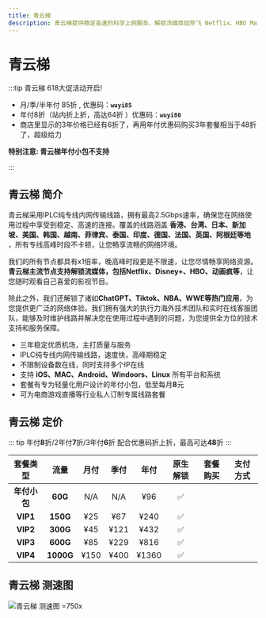 ```yaml
---
title: 青云梯
description: 青云梯提供稳定高速的科学上网服务，解锁流媒体如奈飞 Netflix、HBO Max、Disney+等，支持多平台设备，并且拥有全球多个节点，特别适用于出国服务和流媒体加速。
---
```


# 青云梯

:::tip 青云梯 618大促活动开启!

- 月/季/半年付 85折 , 优惠码：**`wuyi85`**
- 年付8折（站内折上折，高达64折 ）优惠码：**`wuyi80`**
- 商店里显示的3年价格已经有6折了，再用年付优惠码购买3年套餐相当于48折了，超级给力

**特别注意: 青云梯年付小包不支持**

:::
<Links :items="[
{ name: '青云梯 618大促活动开启!', desc:'活动时间：即日起至2025年06月30日23点59分', image:'https://i.theojs.cn/logo/qyt.webp', link: 'https://itheo.top/qyt', alt:'青云梯logo', rel: 'sponsored' },
]" />

## 青云梯 简介 <Pill name="青云梯官网" link="https://itheo.top/qyt" image="https://i.theojs.cn/logo/qyt.webp" alt="青云梯logo" rel="sponsored"/>

青云梯采用IPLC纯专线内网传输线路，拥有最高2.5Gbps速率，确保您在网络使用过程中享受到稳定、高速的连接。覆盖的线路涵盖 **香港、台湾、日本、新加坡、美国、韩国、越南、菲律宾、泰国、印度、德国、法国、英国、阿根廷等地** ，所有专线高峰时段不卡顿，让您畅享流畅的网络环境。

我们的所有节点都具有x1倍率，晚高峰时段更是不限速，让您尽情畅享网络资源。**青云梯主流节点支持解锁流媒体，包括Netflix、Disney+、HBO、动画疯等**，让您随时观看自己喜爱的影视节目。

除此之外，我们还解锁了诸如**ChatGPT、Tiktok、NBA、WWE等热门应用**，为您提供更广泛的网络体验。我们拥有强大的执行力海外技术团队和实时在线客服团队，能够及时维护线路并解决您在使用过程中遇到的问题，为您提供全方位的技术支持和服务保障。

- 三年稳定优质机场，主打质量与服务
- IPLC纯专线内网传输线路，速度快，高峰期稳定
- 不限制设备数在线，同时支持多个IP在线
- 支持 **iOS、MAC、Android、Windoors、Linux** 所有平台和系统
- 套餐有专为轻量化用户设计的年付小包，低至每月**8**元
- 可为电商游戏直播等行业私人订制专属线路套餐

## 青云梯 定价

::: tip
年付**8**折/2年付**7**折/3年付**6**折 配合优惠码折上折，最高可达**48**折
:::

|   套餐类型   |   流量    | 月付 | 季付 | 年付  | 原生解锁 |                               套餐购买                                |                                     支付方式                                     |
| :----------: | :-------: | :--: | :--: | :---: | :------: | :-------------------------------------------------------------------: | :------------------------------------------------------------------------------: |
| **年付小包** |  **60G**  | N/A  | N/A  |  ¥96  |    ✅    | <Pill name="立即购买" link="https://itheo.top/qyt" rel="sponsored" /> | <iconify-icon icon="bi:alipay" width="24" style="color: #1677FF"></iconify-icon> |
|   **VIP1**   | **150G**  | ¥25  | ¥67  | ¥240  |    ✅    | <Pill name="立即购买" link="https://itheo.top/qyt" rel="sponsored" /> | <iconify-icon icon="bi:alipay" width="24" style="color: #1677FF"></iconify-icon> |
|   **VIP2**   | **300G**  | ¥45  | ¥121 | ¥432  |    ✅    | <Pill name="立即购买" link="https://itheo.top/qyt" rel="sponsored" /> | <iconify-icon icon="bi:alipay" width="24" style="color: #1677FF"></iconify-icon> |
|   **VIP3**   | **600G**  | ¥85  | ¥229 | ¥816  |    ✅    | <Pill name="立即购买" link="https://itheo.top/qyt" rel="sponsored" /> | <iconify-icon icon="bi:alipay" width="24" style="color: #1677FF"></iconify-icon> |
|   **VIP4**   | **1000G** | ¥150 | ¥400 | ¥1360 |    ✅    | <Pill name="立即购买" link="https://itheo.top/qyt" rel="sponsored" /> | <iconify-icon icon="bi:alipay" width="24" style="color: #1677FF"></iconify-icon> |

## 青云梯 测速图

![青云梯 测速图 =750x](https://i.theojs.cn/airport/qyt.webp)
